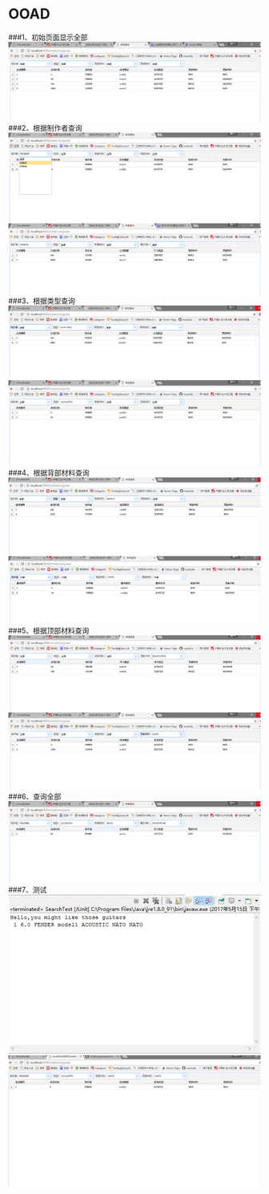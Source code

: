 ﻿# OOAD
###1、初始页面显示全部
![显示全部](image/initial.png) 
###2、根据制作者查询
![根据名称查询](image/builder1.png)   
![根据名称查询](image/builder2.png)  
###3、根据类型查询
![根据类型查询](image/type1.png) 
![根据类型查询](image/type2.png) 
###4、根据背部材料查询
![根据价格查询](image/backWood1.png) 
![根据价格查询](image/backWood2.png) 
###5、根据顶部材料查询
![根据价格查询](image/topWood1.png) 
![根据价格查询](image/topWood2.png) 
###6、查询全部
![查询全部](image/all.png) 
###7、测试
 ![测试](image/test.png)  
![前台页面](image/testjsp.png)  
